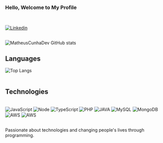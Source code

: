 
### Hello, Welcome to My Profile
 <br/>

[![Linkedin](https://img.shields.io/badge/LinkedIn-0077B5?style=for-the-badge&logo=linkedin&logoColor=white)](https://www.linkedin.com/in/matheuscunhadev/)
 <br/> <br/>

![MatheusCunhaDev GitHub stats](https://github-readme-stats.vercel.app/api?username=MatheusOverseas&show_icons=true&theme=radical)


## Languages
![Top Langs](https://github-readme-stats.vercel.app/api/top-langs/?username=MatheusOverseas&layout=compact) <br/> <br/>

## Technologies
<div style="display: inline-block"> <br/>
 <img align="center" alt="JavaScript" src="https://img.shields.io/badge/JavaScript-F7DF1E?style=for-the-badge&logo=javascript&logoColor=black">
  <img align="center" alt="Node" src="https://img.shields.io/badge/Node.js-43853D?style=for-the-badge&logo=node.js&logoColor=white">
  <img align="center" alt="TypeScript" src="https://img.shields.io/badge/TypeScript-007ACC?style=for-the-badge&logo=typescript&logoColor=white">
  <img align="center" alt="PHP" src="https://img.shields.io/badge/PHP-777BB4?style=for-the-badge&logo=php&logoColor=white">
  <img align="center" alt="JAVA" src="	https://img.shields.io/badge/Java-ED8B00?style=for-the-badge&logo=java&logoColor=white">
  <img align="center" alt="MySQL" src="https://img.shields.io/badge/MySQL-00000F?style=for-the-badge&logo=mysql&logoColor=white">
  <img align="center" alt="MongoDB" src="https://img.shields.io/badge/MongoDB-4EA94B?style=for-the-badge&logo=mongodb&logoColor=white">
  <img align="center" alt="AWS" src="https://img.shields.io/badge/Amazon_AWS-232F3E?style=for-the-badge&logo=amazon-aws&logoColor=white">
  <img align="center" alt="AWS" src="https://img.shields.io/badge/React-20232A?style=for-the-badge&logo=react&logoColor=61DAFB">
</div><br/>
<br/>

Passionate about technologies and changing people's lives through programming.
<br/>
<br/>

